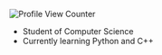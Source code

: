 ![Profile View Counter](https://komarev.com/ghpvc/?username=aliahcodes)

- Student of Computer Science
- Currently learning Python and C++
  
